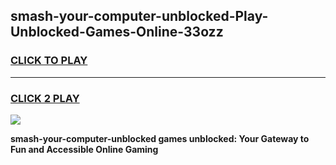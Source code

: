 
## smash-your-computer-unblocked-Play-Unblocked-Games-Online-33ozz
<h3>
<a href="https://premium76.site?title=smash-your-computer-unblocked&ref=25A">CLICK TO PLAY</a></h3>
<hr>

<h3>
<a href="https://premium76.site?title=smash-your-computer-unblocked&ref=25A">CLICK 2 PLAY</a>
  
</h3>

<a href="https://premium76.site?title=smash-your-computer-unblocked&ref=25A"><img src="https://clearcache.store/games.png"></a>


**smash-your-computer-unblocked games unblocked: Your Gateway to Fun and Accessible Online Gaming**
